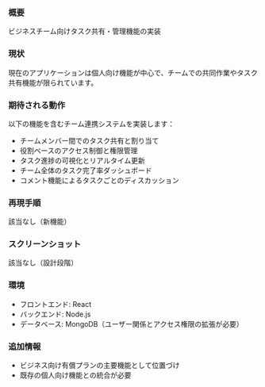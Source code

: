 ### 概要
ビジネスチーム向けタスク共有・管理機能の実装

### 現状
現在のアプリケーションは個人向け機能が中心で、チームでの共同作業やタスク共有機能が限られています。

### 期待される動作
以下の機能を含むチーム連携システムを実装します：
- チームメンバー間でのタスク共有と割り当て
- 役割ベースのアクセス制御と権限管理
- タスク進捗の可視化とリアルタイム更新
- チーム全体のタスク完了率ダッシュボード
- コメント機能によるタスクごとのディスカッション

### 再現手順
該当なし（新機能）

### スクリーンショット
該当なし（設計段階）

### 環境
- フロントエンド: React
- バックエンド: Node.js
- データベース: MongoDB（ユーザー関係とアクセス権限の拡張が必要）

### 追加情報
- ビジネス向け有償プランの主要機能として位置づけ
- 既存の個人向け機能との統合が必要
